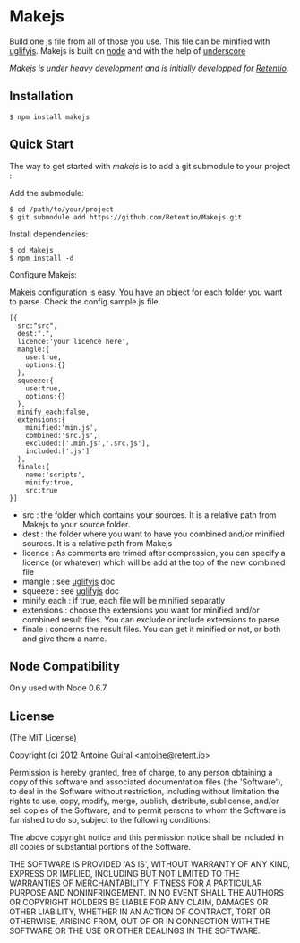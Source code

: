 
# Makejs
      
  Build one js file from all of those you use.
  This file can be minified with [uglifyjs](https://github.com/mishoo/UglifyJS). 
  Makejs is built on [node](http://nodejs.org) and with the help of [underscore](https://github.com/documentcloud/underscore.git)
  
  _Makejs is under heavy development and is initially developped for [Retentio](http://retent.io)._


## Installation

    $ npm install makejs


## Quick Start

 The way to get started with *makejs* is to add a git submodule to your project :

 Add the submodule:

    $ cd /path/to/your/project
    $ git submodule add https://github.com/Retentio/Makejs.git

 Install dependencies:

    $ cd Makejs
    $ npm install -d

 Configure Makejs:

  Makejs configuration is easy. You have an object for each folder you want to parse. Check the config.sample.js file.

    [{
      src:"src", 
      dest:".",
      licence:'your licence here',
      mangle:{
        use:true,
        options:{}
      },
      squeeze:{
        use:true,
        options:{}
      },
      minify_each:false,
      extensions:{
        minified:'min.js',
        combined:'src.js',
        excluded:['.min.js','.src.js'],
        included:['.js']
      },
      finale:{
        name:'scripts',
        minify:true,
        src:true
    }]

  
  * src : the folder which contains your sources. It is a relative path from Makejs to your source folder.
  * dest : the folder where you want to have you combined and/or minified sources. It is a relative path from Makejs
  * licence : As comments are trimed after compression, you can specify a licence (or whatever) which will be add at the top of the new combined file
  * mangle : see [uglifyjs](https://github.com/mishoo/UglifyJS) doc
  * squeeze : see [uglifyjs](https://github.com/mishoo/UglifyJS) doc
  * minify_each : if true, each file will be minified separatly
  * extensions : choose the extensions you want for minified and/or combined result files. You can exclude or include extensions to parse.
  * finale : concerns the result files. You can get it minified or not, or both and give them a name.

## Node Compatibility

Only used with Node 0.6.7.

## License 

(The MIT License)

Copyright (c) 2012 Antoine Guiral &lt;antoine@retent.io&gt;

Permission is hereby granted, free of charge, to any person obtaining
a copy of this software and associated documentation files (the
'Software'), to deal in the Software without restriction, including
without limitation the rights to use, copy, modify, merge, publish,
distribute, sublicense, and/or sell copies of the Software, and to
permit persons to whom the Software is furnished to do so, subject to
the following conditions:

The above copyright notice and this permission notice shall be
included in all copies or substantial portions of the Software.

THE SOFTWARE IS PROVIDED 'AS IS', WITHOUT WARRANTY OF ANY KIND,
EXPRESS OR IMPLIED, INCLUDING BUT NOT LIMITED TO THE WARRANTIES OF
MERCHANTABILITY, FITNESS FOR A PARTICULAR PURPOSE AND NONINFRINGEMENT.
IN NO EVENT SHALL THE AUTHORS OR COPYRIGHT HOLDERS BE LIABLE FOR ANY
CLAIM, DAMAGES OR OTHER LIABILITY, WHETHER IN AN ACTION OF CONTRACT,
TORT OR OTHERWISE, ARISING FROM, OUT OF OR IN CONNECTION WITH THE
SOFTWARE OR THE USE OR OTHER DEALINGS IN THE SOFTWARE.
